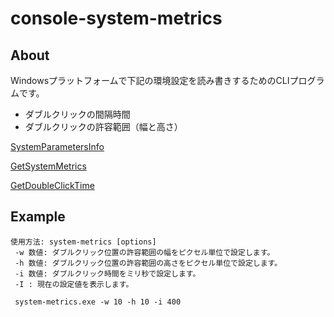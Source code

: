 # console-system-metrics

About
---
Windowsプラットフォームで下記の環境設定を読み書きするためのCLIプログラムです。

* ダブルクリックの間隔時間
* ダブルクリックの許容範囲（幅と高さ）

[SystemParametersInfo](https://msdn.microsoft.com/ja-jp/library/cc429946.aspx)

[GetSystemMetrics](https://msdn.microsoft.com/ja-jp/library/cc429812.aspx)

[GetDoubleClickTime](https://msdn.microsoft.com/ja-jp/library/cc364628.aspx)

Example
---
```
使用方法: system-metrics [options]
 -w 数値: ダブルクリック位置の許容範囲の幅をピクセル単位で設定します。
 -h 数値: ダブルクリック位置の許容範囲の高さをピクセル単位で設定します。
 -i 数値: ダブルクリック時間をミリ秒で設定します。
 -I : 現在の設定値を表示します。
 
 system-metrics.exe -w 10 -h 10 -i 400 
 ```
